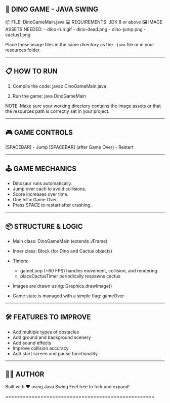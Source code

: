 
  ##  🦖 DINO GAME - JAVA SWING 

📦 FILE: DinoGameMain.java
💻 REQUIREMENTS: JDK 8 or above
🖼️ IMAGE ASSETS NEEDED:
    - dino-run.gif
    - dino-dead.png
    - dino-jump.png
    - cactus1.png

Place these image files in the same directory as the `.java` file or in your resources folder.

---------------------------------------------------
📋 HOW TO RUN
---------------------------------------------------

1. Compile the code:
    javac DinoGameMain.java

2. Run the game:
    java DinoGameMain

NOTE: Make sure your working directory contains the image assets
      or that the resources path is correctly set in your project.

---------------------------------------------------
🎮 GAME CONTROLS
---------------------------------------------------

[SPACEBAR] - Jump
[SPACEBAR] (after Game Over) - Restart

---------------------------------------------------
🕹️ GAME MECHANICS
---------------------------------------------------

- Dinosaur runs automatically.
- Jump over cacti to avoid collisions.
- Score increases over time.
- One hit = Game Over.
- Press SPACE to restart after crashing.

---------------------------------------------------
📦 STRUCTURE & LOGIC
---------------------------------------------------

- Main class: DinoGameMain (extends JFrame)
- Inner class: Block (for Dino and Cactus objects)
- Timers:
    - gameLoop (~60 FPS) handles movement, collision, and rendering
    - placeCactusTimer periodically respawns cactus

- Images are drawn using:
    Graphics.drawImage()

- Game state is managed with a simple flag: gameOver

---------------------------------------------------
🛠️ FEATURES TO IMPROVE
---------------------------------------------------

- Add multiple types of obstacles
- Add ground and background scenery
- Add sound effects
- Improve collision accuracy
- Add start screen and pause functionality

---------------------------------------------------
🧑‍💻 AUTHOR
---------------------------------------------------

Built with ❤️ using Java Swing
Feel free to fork and expand!

===================================================
